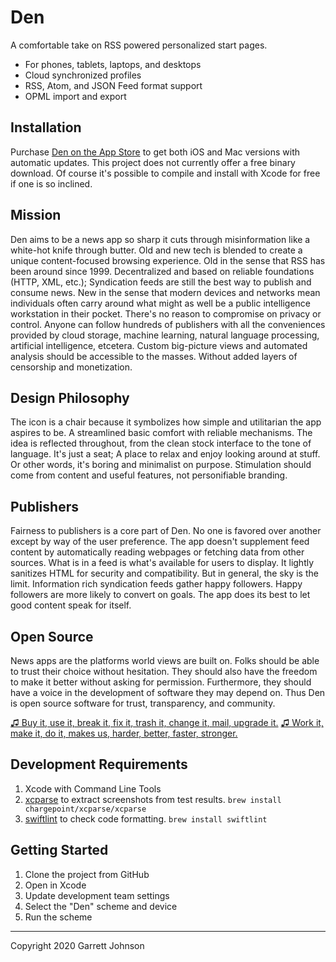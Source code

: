 # Den

A comfortable take on RSS powered personalized start pages.

- For phones, tablets, laptops, and desktops
- Cloud synchronized profiles
- RSS, Atom, and JSON Feed format support
- OPML import and export

## Installation

Purchase [Den on the App Store](https://apps.apple.com/us/app/den-for-rss/id1528917651) to get both iOS and Mac versions with automatic updates.
This project does not currently offer a free binary download.
Of course it's possible to compile and install with Xcode for free if one is so inclined.

## Mission

Den aims to be a news app so sharp it cuts through misinformation like a white-hot knife through butter.
Old and new tech is blended to create a unique content-focused browsing experience.
Old in the sense that RSS has been around since 1999. 
Decentralized and based on reliable foundations (HTTP, XML, etc.); 
Syndication feeds are still the best way to publish and consume news.
New in the sense that modern devices and networks mean individuals often carry around 
what might as well be a public intelligence workstation in their pocket.
There's no reason to compromise on privacy or control.
Anyone can follow hundreds of publishers with all the conveniences provided by 
cloud storage, machine learning, natural language processing, artificial intelligence, etcetera.
Custom big-picture views and automated analysis should be accessible to the masses.
Without added layers of censorship and monetization.

## Design Philosophy

The icon is a chair because it symbolizes how simple and utilitarian the app aspires to be.
A streamlined basic comfort with reliable mechanisms.
The idea is reflected throughout, from the clean stock interface to the tone of language.
It's just a seat; A place to relax and enjoy looking around at stuff.
Or other words, it's boring and minimalist on purpose.
Stimulation should come from content and useful features, not personifiable branding.

## Publishers

Fairness to publishers is a core part of Den.
No one is favored over another except by way of the user preference.
The app doesn't supplement feed content by automatically reading webpages or fetching data from other sources.
What is in a feed is what's available for users to display.
It lightly sanitizes HTML for security and compatibility.
But in general, the sky is the limit.
Information rich syndication feeds gather happy followers.
Happy followers are more likely to convert on goals.
The app does its best to let good content speak for itself.

## Open Source

News apps are the platforms world views are built on. 
Folks should be able to trust their choice without hesitation.
They should also have the freedom to make it better without asking for permission.
Furthermore, they should have a voice in the development of software they may depend on.
Thus Den is open source software for trust, transparency, and community.

[♫ Buy it, use it, break it, fix it, trash it, change it, mail, upgrade it.](https://youtu.be/D8K90hX4PrE)
[♫ Work it, make it, do it, makes us, harder, better, faster, stronger.](https://youtu.be/gAjR4_CbPpQ)

## Development Requirements

1. Xcode with Command Line Tools
2. [xcparse](https://github.com/ChargePoint/xcparse) to extract screenshots from test results. `brew install chargepoint/xcparse/xcparse`
3. [swiftlint](https://github.com/realm/SwiftLint) to check code formatting. `brew install swiftlint`

## Getting Started

1. Clone the project from GitHub
2. Open in Xcode
3. Update development team settings
4. Select the "Den" scheme and device
5. Run the scheme

---

Copyright 2020 Garrett Johnson
